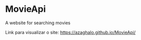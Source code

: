 # MovieApi
A website for searching movies

Link para visualizar o site: https://azaghalo.github.io/MovieApi/
